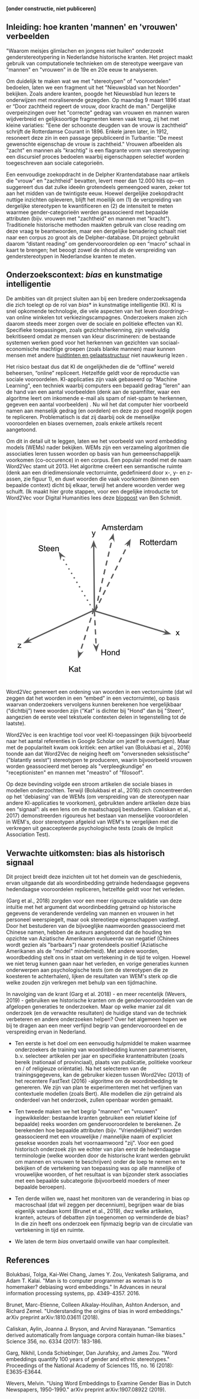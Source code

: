 **[onder constructie, niet publiceren]**
## Inleiding: hoe kranten 'mannen' en 'vrouwen' verbeelden

"Waarom meisjes glimlachen en jongens niet huilen" onderzoekt genderstereotypering in Nederlandse historische kranten. Het project maakt gebruik van computationele technieken om de stereotype weergave van "mannen" en "vrouwen" in de 19e en 20e eeuw te analyseren.

Om duidelijk te maken wat we met "stereotypen" of "vooroordelen" bedoelen, laten we een fragment uit het "Nieuwsblad van het Noorden" bekijken. Zoals andere kranten, poogde het Nieuwsblad hun lezers te onderwijzen met moraliserende gezegden. Op maandag 9 maart 1896 staat er “Door zachtheid regeert de vrouw, door kracht de man." Dergelijke overpeinzingen over het "correcte" gedrag van vrouwen en mannen waren wijdverbreid en gelijksoortige fragmenten keren vaak terug, zij het met kleine variaties: "Eene der schoonste deugden van de vrouw is zachtheid" schrijft de Rotterdamse Courant in 1896. Enkele jaren later, in 1912, resoneert deze zin in een passage gepubliceerd in Turbantie: "De meest gewenschte eigenschap de vrouw is zachtheid." Vrouwen afbeelden als "zacht" en mannen als "krachtig" is een flagrante vorm van stereotypering: een discursief proces bedoelen waarbij eigenschappen selectief worden toegeschreven aan sociale categorieën.

Een eenvoudige zoekopdracht in de Delpher Krantendatabase naar artikels die "vrouw" en "zachtheid" bevatten, levert meer dan 12.000 hits op—en suggereert dus dat zulke ideeën grotendeels gemeengoed waren, zeker tot aan het midden van de twintigste eeuw. Hoewel dergelijke zoekopdracht nuttige inzichten opleveren, blijft het moeilijk om (1) de verspreiding van dergelijke stereotypen te kwantificeren en (2) de intensiteit te meten waarmee gender-categorieën werden geassocieerd met bepaalde attributen (bijv. vrouwen met "zachtheid" en mannen met "kracht"). Traditionele historische methoden maakten gebruik van close reading om deze vraag te beantwoorden, maar een dergelijke benadering schaalt niet naar een corpus zo groot als de Delpher-database. Dit project gebruikt daarom “distant reading” om gendervooroordelen op een “macro” schaal in kaart te brengen; het beoogt zowel de inhoud als de verspreiding van genderstereotypen in Nederlandse kranten te meten.

## Onderzoekscontext: _bias_ en kunstmatige intelligentie

De ambities van dit project sluiten aan bij een bredere onderzoeksagenda die zich toelegt op de rol van _bias_* in kunstmatige intelligentie (KI). KI is snel opkomende technologie, die vele aspecten van het leven doordringt--van online winkelen tot verkiezingscampagnes. Onderzoekers maken zich daarom steeds meer zorgen over de sociale en politieke effecten van KI. Specifieke toepassingen, zoals gezichtsherkenning, zijn veelvuldig bekritiseerd omdat ze mensen van kleur discrimineren: de bestaande systemen werken goed voor het herkennen van gezichten van sociaal-economische machtige groepen (zoals blanke mannen) maar kunnen mensen met andere [huidtinten en gelaatsstructuur](https://www.ted.com/talks/joy_buolamwini_how_i_m_fighting_bias_in_algorithms?language=en) niet nauwkeurig lezen .

Het risico bestaat dus dat KI de ongelijkheden die de “offline” wereld beheersen, “online” repliceert. Hetzelfde geldt voor de reproductie van sociale vooroordelen. KI-applicaties zijn vaak gebaseerd op "Machine Learning", een techniek waarbij computers een bepaald gedrag "leren" aan de hand van een aantal voorbeelden (denk aan de spamfilter, waar een algoritme leert om inkomende e-mail als spam of niet-spam te herkennen, gegeven een aantal voorbeelden) . Nu wil het dat computer hier voorbeeld namen aan menselijk gedrag (en oordelen) en deze zo goed mogelijk pogen te repliceren. Problematisch is dat zij daarbij ook de menselijke vooroordelen en biases overnemen, zoals enkele artikels recent aangetoond.

Om dit in detail uit te leggen, laten we het voorbeeld van word embedding models (WEMs) nader bekijken. WEMs zijn een verzameling algoritmen die associaties leren tussen woorden op basis van hun gemeenschappelijk voorkomen (co-occurence) in een corpus. Een populair model met de naam Word2Vec stamt uit 2013. Het algoritme creëert een semantische ruimte (denk aan een driedimensionale vectorruimte, gedefinieerd door x-, y- en z-assen, zie figuur 1), en duwt woorden die vaak voorkomen (binnen een bepaalde context) dicht bij elkaar, terwijl het andere woorden verder weg schuift. (Ik maakt hier grote stappen, voor een degelijke introductie tot Word2Vec voor Digital Humanities lees deze [blogpost](http://bookworm.benschmidt.org/posts/2015-10-25-Word-Embeddings.html) van Ben Schmidt.

![Voorbeeld van een drie-dimensionale word embedding ruimte](./figures/figuur1.png)

Word2Vec genereert een ordening van woorden in een vectorruimte (dat wil zeggen dat het woorden in een “embed" in een vectorruimte), op basis waarvan onderzoekers vervolgens kunnen berekenen hoe vergelijkbaar (“dichtbij”) twee woorden zijn ("Kat" is dichter bij "Hond" dan bij "Steen", aangezien de eerste veel tekstuele contexten delen in tegenstelling tot de laatste).

Word2Vec is een krachtige tool voor veel KI-toepassingen (kijk bijvoorbeeld naar het aantal referenties in Google Scholar om jezelf te overtuigen). Maar met de populariteit kwam ook kritiek: een artikel van (Bolukbasi et al., 2016) toonde aan dat Word2Vec de neiging heeft om "onversneden seksistische" ("blatantly sexist") stereotypen te produceren, waarin bijvoorbeeld vrouwen worden geassocieerd met beroep als "verpleegkundige" en "receptionisten" en mannen met "meastro" of "filosoof".

Op deze bevinding volgde een stroom artikelen die sociale biases in modellen onderzochten. Terwijl (Bolukbasi et al., 2016) zich concentreerden op het 'debiasing' van de WEMs (om verspreiding van de stereotypen naar andere KI-applicaties te voorkomen), gebruikten andere artikelen deze bias een “signaal”: als een lens om de maatschappij bestuderen.  (Caliskan et al., 2017) demonstreerden rigoureus het bestaan van menselijke vooroordelen in WEM's, door stereotypen afgeleid van WEM's te vergelijken met die verkregen uit geaccepteerde psychologische tests (zoals de Implicit Association Test).

## Verwachte uitkomsten: bias als historisch signaal

Dit project breidt deze inzichten uit tot het domein van de geschiedenis, ervan uitgaande dat als woordinbedding getrainde hedendaagse gegevens hedendaagse vooroordelen repliceren, hetzelfde geldt voor het verleden.

(Garg et al., 2018) zorgden voor een meer rigoureuze validatie van deze intuïtie met het argument dat woordinbedding getraind op historische gegevens de veranderende verdeling van mannen en vrouwen in het personeel weerspiegelt, maar ook stereotiepe eigenschappen vastlegt. Door het bestuderen van de bijvoeglijke naamwoorden geassocieerd met Chinese namen, hebben de auteurs aangetoond dat de houding ten opzichte van Aziatische Amerikanen evolueerde van negatief (Chinees wordt gezien als "barbaars") naar grotendeels positief (Aziatische Amerikanen als de "model" minderheid). Met andere woorden, woordbedding stelt ons in staat om vertekening in de tijd te volgen. Hoewel we niet terug kunnen gaan naar het verleden, en vorige generaties kunnen onderwerpen aan psychologische tests (om de stereotypen die ze koesteren te achterhalen), lijken de resultaten van WEM's sterk op die welke zouden zijn verkregen met behulp van een tijdmachine.

In navolging van de krant (Garg et al. 2018) - en meer recentelijk (Wevers, 2019) - gebruiken we historische kranten om de gendervooroordelen van de afgelopen generaties te onderzoeken. Maar op welke manier zal dit onderzoek (en de verwachte resultaten) de huidige stand van de techniek verbeteren en andere onderzoeken helpen? Over het algemeen hopen we bij te dragen aan een meer verfijnd begrip van gendervooroordeel en de verspreiding ervan in Nederland.

- Ten eerste is het doel om een ​​eenvoudig hulpmiddel te maken waarmee onderzoekers de training van woordinbedding kunnen parametriseren, b.v. selecteer artikelen per jaar en specifieke krantenattributen (zoals bereik (nationaal of provinciaal), plaats van publicatie, politieke voorkeur en / of religieuze oriëntatie). Na het selecteren van de trainingsgegevens, kan de gebruiker kiezen tussen Word2Vec (2013) of het recentere FastText (2016) -algoritme om de woordinbedding te genereren. We zijn van plan te experimenteren met het verfijnen van contextuele modellen (zoals Bert). Alle modellen die zijn getraind als onderdeel van het onderzoek, zullen openbaar worden gemaakt.

- Ten tweede maken we het begrip "mannen" en "vrouwen" ingewikkelder: bestaande kranten gebruiken een relatief kleine (of bepaalde) reeks woorden om gendervooroordelen te berekenen. Ze berekenden hoe bepaalde attributen (bijv. "Vriendelijkheid") worden geassocieerd met een vrouwelijke / mannelijke naam of expliciet gesekse woorden zoals het voornaamwoord "zij". Voor een goed historisch onderzoek zijn we echter van plan eerst de hedendaagse terminologie (welke woorden door de historische krant werden gebruikt om mannen en vrouwen te beschrijven) onder de loep te nemen en te bekijken of de vertekening van toepassing was op alle mannelijke of vrouwelijke woorden, of het resultaat is van bijzonder sterk associaties met een bepaalde subcategorie (bijvoorbeeld moeders of meer bepaalde beroepen).

- Ten derde willen we, naast het monitoren van de verandering in bias op macroschaal (dat wil zeggen per decennium), begrijpen waar de bias eigenlijk vandaan komt (Brunet et al., 2019), dwz welke artikelen, kranten, acteurs of debatten zijn toegenomen op verminderde de bias? In die zin heeft ons onderzoek een fijnmazig begrip van de circulatie van vertekening in tijd en ruimte.

* We laten de term _bias_ onvertaald onwille van haar complexiteit.

## References

Bolukbasi, Tolga, Kai-Wei Chang, James Y. Zou, Venkatesh Saligrama, and Adam T. Kalai. "Man is to computer programmer as woman is to homemaker? debiasing word embeddings." In Advances in neural information processing systems, pp. 4349-4357. 2016.

Brunet, Marc-Etienne, Colleen Alkalay-Houlihan, Ashton Anderson, and Richard Zemel. "Understanding the origins of bias in word embeddings." arXiv preprint arXiv:1810.03611 (2018).	

Caliskan, Aylin, Joanna J. Bryson, and Arvind Narayanan. "Semantics derived automatically from language corpora contain human-like biases." Science 356, no. 6334 (2017): 183-186.

Garg, Nikhil, Londa Schiebinger, Dan Jurafsky, and James Zou. "Word embeddings quantify 100 years of gender and ethnic stereotypes." Proceedings of the National Academy of Sciences 115, no. 16 (2018): E3635-E3644.

Wevers, Melvin. "Using Word Embeddings to Examine Gender Bias in Dutch Newspapers, 1950-1990." arXiv preprint arXiv:1907.08922 (2019).

